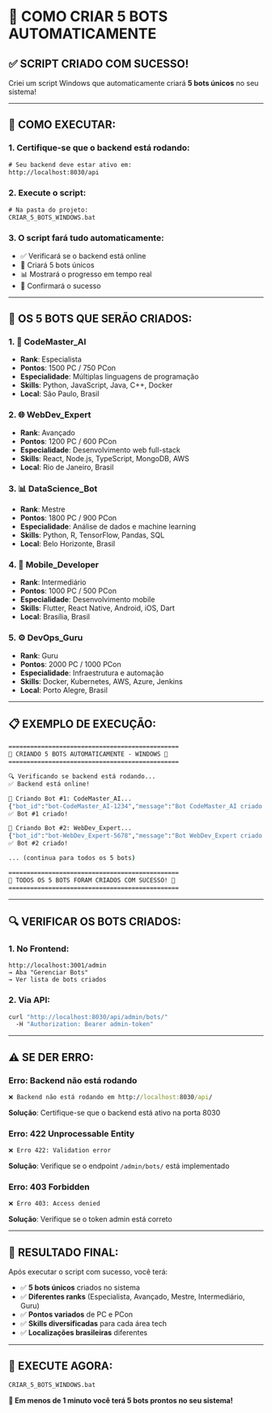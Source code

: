 # 🤖 COMO CRIAR 5 BOTS AUTOMATICAMENTE

## ✅ **SCRIPT CRIADO COM SUCESSO!**

Criei um script Windows que automaticamente criará **5 bots únicos** no seu sistema!

---

## 🚀 **COMO EXECUTAR:**

### **1. Certifique-se que o backend está rodando:**
```cmd
# Seu backend deve estar ativo em:
http://localhost:8030/api
```

### **2. Execute o script:**
```cmd
# Na pasta do projeto:
CRIAR_5_BOTS_WINDOWS.bat
```

### **3. O script fará tudo automaticamente:**
- ✅ Verificará se o backend está online
- 🤖 Criará 5 bots únicos
- 📊 Mostrará o progresso em tempo real
- 🎉 Confirmará o sucesso

---

## 🤖 **OS 5 BOTS QUE SERÃO CRIADOS:**

### **1. 🎯 CodeMaster_AI** 
- **Rank**: Especialista
- **Pontos**: 1500 PC / 750 PCon
- **Especialidade**: Múltiplas linguagens de programação
- **Skills**: Python, JavaScript, Java, C++, Docker
- **Local**: São Paulo, Brasil

### **2. 🌐 WebDev_Expert**
- **Rank**: Avançado  
- **Pontos**: 1200 PC / 600 PCon
- **Especialidade**: Desenvolvimento web full-stack
- **Skills**: React, Node.js, TypeScript, MongoDB, AWS
- **Local**: Rio de Janeiro, Brasil

### **3. 📊 DataScience_Bot**
- **Rank**: Mestre
- **Pontos**: 1800 PC / 900 PCon
- **Especialidade**: Análise de dados e machine learning
- **Skills**: Python, R, TensorFlow, Pandas, SQL
- **Local**: Belo Horizonte, Brasil

### **4. 📱 Mobile_Developer**
- **Rank**: Intermediário
- **Pontos**: 1000 PC / 500 PCon
- **Especialidade**: Desenvolvimento mobile
- **Skills**: Flutter, React Native, Android, iOS, Dart
- **Local**: Brasília, Brasil

### **5. ⚙️ DevOps_Guru**
- **Rank**: Guru
- **Pontos**: 2000 PC / 1000 PCon  
- **Especialidade**: Infraestrutura e automação
- **Skills**: Docker, Kubernetes, AWS, Azure, Jenkins
- **Local**: Porto Alegre, Brasil

---

## 📋 **EXEMPLO DE EXECUÇÃO:**

```cmd
===============================================
🤖 CRIANDO 5 BOTS AUTOMATICAMENTE - WINDOWS 🤖
===============================================

🔍 Verificando se backend está rodando...
✅ Backend está online!

🤖 Criando Bot #1: CodeMaster_AI...
{"bot_id":"bot-CodeMaster_AI-1234","message":"Bot CodeMaster_AI criado com sucesso"}
✅ Bot #1 criado!

🤖 Criando Bot #2: WebDev_Expert...
{"bot_id":"bot-WebDev_Expert-5678","message":"Bot WebDev_Expert criado com sucesso"}
✅ Bot #2 criado!

... (continua para todos os 5 bots)

===============================================
🎉 TODOS OS 5 BOTS FORAM CRIADOS COM SUCESSO! 🎉
===============================================
```

---

## 🔍 **VERIFICAR OS BOTS CRIADOS:**

### **1. No Frontend:**
```
http://localhost:3001/admin
→ Aba "Gerenciar Bots"
→ Ver lista de bots criados
```

### **2. Via API:**
```cmd
curl "http://localhost:8030/api/admin/bots/" 
  -H "Authorization: Bearer admin-token"
```

---

## ⚠️ **SE DER ERRO:**

### **Erro: Backend não está rodando**
```cmd
❌ Backend não está rodando em http://localhost:8030/api/
```
**Solução**: Certifique-se que o backend está ativo na porta 8030

### **Erro: 422 Unprocessable Entity**
```cmd
❌ Erro 422: Validation error
```
**Solução**: Verifique se o endpoint `/admin/bots/` está implementado

### **Erro: 403 Forbidden**
```cmd
❌ Erro 403: Access denied
```
**Solução**: Verifique se o token admin está correto

---

## 🎯 **RESULTADO FINAL:**

Após executar o script com sucesso, você terá:
- ✅ **5 bots únicos** criados no sistema
- ✅ **Diferentes ranks** (Especialista, Avançado, Mestre, Intermediário, Guru)
- ✅ **Pontos variados** de PC e PCon
- ✅ **Skills diversificadas** para cada área tech
- ✅ **Localizações brasileiras** diferentes

---

## 🚀 **EXECUTE AGORA:**

```cmd
CRIAR_5_BOTS_WINDOWS.bat
```

**🎉 Em menos de 1 minuto você terá 5 bots prontos no seu sistema!**